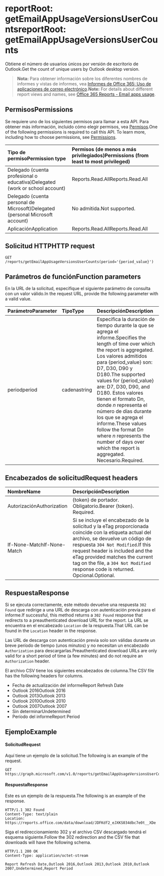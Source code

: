 # <a name="reportroot-getemailappusageversionsusercounts"></a><span data-ttu-id="68ad2-101">reportRoot: getEmailAppUsageVersionsUserCounts</span><span class="sxs-lookup"><span data-stu-id="68ad2-101">reportRoot: getEmailAppUsageVersionsUserCounts</span></span>

<span data-ttu-id="68ad2-102">Obtiene el número de usuarios únicos por versión de escritorio de Outlook.</span><span class="sxs-lookup"><span data-stu-id="68ad2-102">Get the count of unique users by Outlook desktop version.</span></span>

> <span data-ttu-id="68ad2-103">**Nota:** Para obtener información sobre los diferentes nombres de informes y vistas de informes, vea [Informes de Office 365: Uso de aplicaciones de correo electrónico](https://support.office.com/client/Email-apps-usage-c2ce12a2-934f-4dd4-ba65-49b02be4703d).</span><span class="sxs-lookup"><span data-stu-id="68ad2-103">**Note:** For details about different report views and names, see [Office 365 Reports - Email apps usage](https://support.office.com/client/Email-apps-usage-c2ce12a2-934f-4dd4-ba65-49b02be4703d).</span></span>

## <a name="permissions"></a><span data-ttu-id="68ad2-104">Permisos</span><span class="sxs-lookup"><span data-stu-id="68ad2-104">Permissions</span></span>

<span data-ttu-id="68ad2-p101">Se requiere uno de los siguientes permisos para llamar a esta API. Para obtener más información, incluido cómo elegir permisos, vea [Permisos](../../../concepts/permissions_reference.md).</span><span class="sxs-lookup"><span data-stu-id="68ad2-p101">One of the following permissions is required to call this API. To learn more, including how to choose permissions, see [Permissions](../../../concepts/permissions_reference.md).</span></span>

| <span data-ttu-id="68ad2-107">Tipo de permiso</span><span class="sxs-lookup"><span data-stu-id="68ad2-107">Permission type</span></span>                        | <span data-ttu-id="68ad2-108">Permisos (de menos a más privilegiados)</span><span class="sxs-lookup"><span data-stu-id="68ad2-108">Permissions (from least to most privileged)</span></span> |
| :------------------------------------- | :--------------------------------------- |
| <span data-ttu-id="68ad2-109">Delegado (cuenta profesional o educativa)</span><span class="sxs-lookup"><span data-stu-id="68ad2-109">Delegated (work or school account)</span></span>     | <span data-ttu-id="68ad2-110">Reports.Read.All</span><span class="sxs-lookup"><span data-stu-id="68ad2-110">Reports.Read.All</span></span>                         |
| <span data-ttu-id="68ad2-111">Delegado (cuenta personal de Microsoft)</span><span class="sxs-lookup"><span data-stu-id="68ad2-111">Delegated (personal Microsoft account)</span></span> | <span data-ttu-id="68ad2-112">No admitida.</span><span class="sxs-lookup"><span data-stu-id="68ad2-112">Not supported.</span></span>                           |
| <span data-ttu-id="68ad2-113">Aplicación</span><span class="sxs-lookup"><span data-stu-id="68ad2-113">Application</span></span>                            | <span data-ttu-id="68ad2-114">Reports.Read.All</span><span class="sxs-lookup"><span data-stu-id="68ad2-114">Reports.Read.All</span></span>                         |

## <a name="http-request"></a><span data-ttu-id="68ad2-115">Solicitud HTTP</span><span class="sxs-lookup"><span data-stu-id="68ad2-115">HTTP request</span></span>

<!-- { "blockType": "ignored" } --> 

```http
GET /reports/getEmailAppUsageVersionsUserCounts(period='{period_value}')
```

## <a name="function-parameters"></a><span data-ttu-id="68ad2-116">Parámetros de función</span><span class="sxs-lookup"><span data-stu-id="68ad2-116">Function parameters</span></span>

<span data-ttu-id="68ad2-117">En la URL de la solicitud, especifique el siguiente parámetro de consulta con un valor válido.</span><span class="sxs-lookup"><span data-stu-id="68ad2-117">In the request URL, provide the following parameter with a valid value.</span></span>

| <span data-ttu-id="68ad2-118">Parámetro</span><span class="sxs-lookup"><span data-stu-id="68ad2-118">Parameter</span></span> | <span data-ttu-id="68ad2-119">Tipo</span><span class="sxs-lookup"><span data-stu-id="68ad2-119">Type</span></span>   | <span data-ttu-id="68ad2-120">Descripción</span><span class="sxs-lookup"><span data-stu-id="68ad2-120">Description</span></span>                              |
| :-------- | :----- | :--------------------------------------- |
| <span data-ttu-id="68ad2-121">period</span><span class="sxs-lookup"><span data-stu-id="68ad2-121">period</span></span>    | <span data-ttu-id="68ad2-122">cadena</span><span class="sxs-lookup"><span data-stu-id="68ad2-122">string</span></span> | <span data-ttu-id="68ad2-123">Especifica la duración de tiempo durante la que se agrega el informe.</span><span class="sxs-lookup"><span data-stu-id="68ad2-123">Specifies the length of time over which the report is aggregated.</span></span> <span data-ttu-id="68ad2-124">Los valores admitidos para {period_value} son: D7, D30, D90 y D180.</span><span class="sxs-lookup"><span data-stu-id="68ad2-124">The supported values for {period_value} are: D7, D30, D90, and D180.</span></span> <span data-ttu-id="68ad2-125">Estos valores tienen el formato D*n*, donde *n* representa el número de días durante los que se agrega el informe.</span><span class="sxs-lookup"><span data-stu-id="68ad2-125">These values follow the format D*n* where *n* represents the number of days over which the report is aggregated.</span></span> <span data-ttu-id="68ad2-126">Necesario.</span><span class="sxs-lookup"><span data-stu-id="68ad2-126">Required.</span></span> |

## <a name="request-headers"></a><span data-ttu-id="68ad2-127">Encabezados de solicitud</span><span class="sxs-lookup"><span data-stu-id="68ad2-127">Request headers</span></span>

| <span data-ttu-id="68ad2-128">Nombre</span><span class="sxs-lookup"><span data-stu-id="68ad2-128">Name</span></span>          | <span data-ttu-id="68ad2-129">Descripción</span><span class="sxs-lookup"><span data-stu-id="68ad2-129">Description</span></span>                              |
| :------------ | :--------------------------------------- |
| <span data-ttu-id="68ad2-130">Autorización</span><span class="sxs-lookup"><span data-stu-id="68ad2-130">Authorization</span></span> | <span data-ttu-id="68ad2-p103">{token} de portador. Obligatorio.</span><span class="sxs-lookup"><span data-stu-id="68ad2-p103">Bearer {token}. Required.</span></span>                |
| <span data-ttu-id="68ad2-133">If-None-Match</span><span class="sxs-lookup"><span data-stu-id="68ad2-133">If-None-Match</span></span> | <span data-ttu-id="68ad2-134">Si se incluye el encabezado de la solicitud y la eTag proporcionada coincide con la etiqueta actual del archivo, se devuelve un código de respuesta `304 Not Modified`.</span><span class="sxs-lookup"><span data-stu-id="68ad2-134">If this request header is included and the eTag provided matches the current tag on the file, a `304 Not Modified` response code is returned.</span></span> <span data-ttu-id="68ad2-135">Opcional.</span><span class="sxs-lookup"><span data-stu-id="68ad2-135">Optional.</span></span> |

## <a name="response"></a><span data-ttu-id="68ad2-136">Respuesta</span><span class="sxs-lookup"><span data-stu-id="68ad2-136">Response</span></span>

<span data-ttu-id="68ad2-137">Si se ejecuta correctamente, este método devuelve una respuesta `302 Found` que redirige a una URL de descarga con autenticación previa para el informe.</span><span class="sxs-lookup"><span data-stu-id="68ad2-137">If successful, this method returns a `302 Found` response that redirects to a preauthenticated download URL for the report.</span></span> <span data-ttu-id="68ad2-138">La URL se encuentra en el encabezado `Location` de la respuesta.</span><span class="sxs-lookup"><span data-stu-id="68ad2-138">That URL can be found in the `Location` header in the response.</span></span>

<span data-ttu-id="68ad2-139">Las URL de descarga con autenticación previa solo son válidas durante un breve período de tiempo (unos minutos) y no necesitan un encabezado `Authorization` para descargarlas.</span><span class="sxs-lookup"><span data-stu-id="68ad2-139">Preauthenticated download URLs are only valid for a short period of time (a few minutes) and do not require an `Authorization` header.</span></span>

<span data-ttu-id="68ad2-140">El archivo CSV tiene los siguientes encabezados de columna.</span><span class="sxs-lookup"><span data-stu-id="68ad2-140">The CSV file has the following headers for columns.</span></span>

- <span data-ttu-id="68ad2-141">Fecha de actualización del informe</span><span class="sxs-lookup"><span data-stu-id="68ad2-141">Report Refresh Date</span></span>
- <span data-ttu-id="68ad2-142">Outlook 2016</span><span class="sxs-lookup"><span data-stu-id="68ad2-142">Outlook 2016</span></span>
- <span data-ttu-id="68ad2-143">Outlook 2013</span><span class="sxs-lookup"><span data-stu-id="68ad2-143">Outlook 2013</span></span>
- <span data-ttu-id="68ad2-144">Outlook 2010</span><span class="sxs-lookup"><span data-stu-id="68ad2-144">Outlook 2010</span></span>
- <span data-ttu-id="68ad2-145">Outlook 2007</span><span class="sxs-lookup"><span data-stu-id="68ad2-145">Outlook 2007</span></span>
- <span data-ttu-id="68ad2-146">Sin determinar</span><span class="sxs-lookup"><span data-stu-id="68ad2-146">Undetermined</span></span>
- <span data-ttu-id="68ad2-147">Período del informe</span><span class="sxs-lookup"><span data-stu-id="68ad2-147">Report Period</span></span>

## <a name="example"></a><span data-ttu-id="68ad2-148">Ejemplo</span><span class="sxs-lookup"><span data-stu-id="68ad2-148">Example</span></span>

#### <a name="request"></a><span data-ttu-id="68ad2-149">Solicitud</span><span class="sxs-lookup"><span data-stu-id="68ad2-149">Request</span></span>

<span data-ttu-id="68ad2-150">Aquí tiene un ejemplo de la solicitud.</span><span class="sxs-lookup"><span data-stu-id="68ad2-150">The following is an example of the request.</span></span>

<!--{
  "blockType": "request",
  "isComposable": true,
  "name": "reportroot_getemailappusageversionsusercounts"
}-->

```http
GET https://graph.microsoft.com/v1.0/reports/getEmailAppUsageVersionsUserCounts(period='D7')
```

#### <a name="response"></a><span data-ttu-id="68ad2-151">Respuesta</span><span class="sxs-lookup"><span data-stu-id="68ad2-151">Response</span></span>

<span data-ttu-id="68ad2-152">Este es un ejemplo de la respuesta.</span><span class="sxs-lookup"><span data-stu-id="68ad2-152">The following is an example of the response.</span></span>

<!-- {
  "blockType": "response",
  "truncated": true,
  "@odata.type": "microsoft.graph.report"
} -->

```http
HTTP/1.1 302 Found
Content-Type: text/plain
Location: https://reports.office.com/data/download/JDFKdf2_eJXKS034dbc7e0t__XDe
```

<span data-ttu-id="68ad2-153">Siga el redireccionamiento 302 y el archivo CSV descargado tendrá el esquema siguiente.</span><span class="sxs-lookup"><span data-stu-id="68ad2-153">Follow the 302 redirection and the CSV file that downloads will have the following schema.</span></span>

<!-- { "blockType": "ignored" } --> 

```http
HTTP/1.1 200 OK
Content-Type: application/octet-stream

Report Refresh Date,Outlook 2016,Outlook 2013,Outlook 2010,Outlook 2007,Undetermined,Report Period
```
